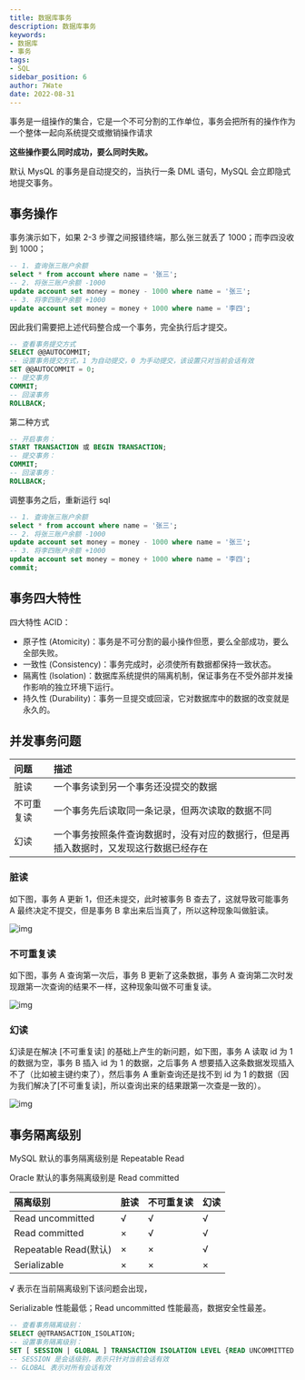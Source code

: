 ```yaml
---
title: 数据库事务
description: 数据库事务
keywords:
- 数据库
- 事务
tags:
- SQL
sidebar_position: 6
author: 7Wate
date: 2022-08-31
---
```

事务是一组操作的集合，它是一个不可分割的工作单位，事务会把所有的操作作为一个整体一起向系统提交或撤销操作请求

**这些操作要么同时成功，要么同时失败。**

默认 MysQL 的事务是自动提交的，当执行一条 DML 语句，MySQL 会立即隐式地提交事务。

## 事务操作

事务演示如下，如果 2-3 步骤之间报错终端，那么张三就丢了 1000；而李四没收到 1000；

```sql
-- 1. 查询张三账户余额
select * from account where name = '张三';
-- 2. 将张三账户余额 -1000
update account set money = money - 1000 where name = '张三';
-- 3. 将李四账户余额 +1000
update account set money = money + 1000 where name = '李四';
```

因此我们需要把上述代码整合成一个事务，完全执行后才提交。

```sql
-- 查看事务提交方式
SELECT @@AUTOCOMMIT;
-- 设置事务提交方式，1 为自动提交，0 为手动提交，该设置只对当前会话有效
SET @@AUTOCOMMIT = 0;
-- 提交事务
COMMIT;
-- 回滚事务
ROLLBACK;
```

第二种方式

```sql
-- 开启事务：
START TRANSACTION 或 BEGIN TRANSACTION;
-- 提交事务：
COMMIT;
-- 回滚事务：
ROLLBACK;
```

调整事务之后，重新运行 sql

```sql
-- 1. 查询张三账户余额
select * from account where name = '张三';
-- 2. 将张三账户余额 -1000
update account set money = money - 1000 where name = '张三';
-- 3. 将李四账户余额 +1000
update account set money = money + 1000 where name = '李四';
commit;
```

## 事务四大特性

四大特性 ACID：

- 原子性 (Atomicity)：事务是不可分割的最小操作但愿，要么全部成功，要么全部失败。
- 一致性 (Consistency)：事务完成时，必须使所有数据都保持一致状态。
- 隔离性 (Isolation)：数据库系统提供的隔离机制，保证事务在不受外部并发操作影响的独立环境下运行。
- 持久性 (Durability)：事务一旦提交或回滚，它对数据库中的数据的改变就是永久的。

## 并发事务问题

| 问题       | 描述                                                         |
| :--------- | :----------------------------------------------------------- |
| 脏读       | 一个事务读到另一个事务还没提交的数据                         |
| 不可重复读 | 一个事务先后读取同一条记录，但两次读取的数据不同             |
| 幻读       | 一个事务按照条件查询数据时，没有对应的数据行，但是再插入数据时，又发现这行数据已经存在 |

### 脏读

如下图，事务 A 更新 1，但还未提交，此时被事务 B 查去了，这就导致可能事务 A 最终决定不提交，但是事务 B 拿出来后当真了，所以这种现象叫做脏读。

![img](https://static.7wate.com/img/2022/05/11/85c311e17a51d.png)

### 不可重复读

如下图，事务 A 查询第一次后，事务 B 更新了这条数据，事务 A 查询第二次时发现跟第一次查询的结果不一样，这种现象叫做不可重复读。

![img](https://static.7wate.com/img/2022/05/11/0d298382a22d4.png)

### 幻读

幻读是在解决 [不可重复读] 的基础上产生的新问题，如下图，事务 A 读取 id 为 1 的数据为空，事务 B 插入 id 为 1 的数据，之后事务 A 想要插入这条数据发现插入不了（比如被主键约束了），然后事务 A 重新查询还是找不到 id 为 1 的数据（因为我们解决了[不可重复读]，所以查询出来的结果跟第一次查是一致的）。

![img](https://static.7wate.com/img/2022/05/11/b5bdbc0d6b4e0.png)

## 事务隔离级别

MySQL 默认的事务隔离级别是 Repeatable Read

Oracle 默认的事务隔离级别是 Read committed

| 隔离级别              | 脏读 | 不可重复读 | 幻读 |
| :-------------------- | :--- | :--------- | :--- |
| Read uncommitted      | √    | √          | √    |
| Read committed        | ×    | √          | √    |
| Repeatable Read(默认) | ×    | ×          | √    |
| Serializable          | ×    | ×          | ×    |

√ 表示在当前隔离级别下该问题会出现，

Serializable 性能最低；Read uncommitted 性能最高，数据安全性最差。

```sql
-- 查看事务隔离级别：
SELECT @@TRANSACTION_ISOLATION;
-- 设置事务隔离级别：
SET [ SESSION | GLOBAL ] TRANSACTION ISOLATION LEVEL {READ UNCOMMITTED | READ COMMITTED | REPEATABLE READ | SERIALIZABLE };
-- SESSION 是会话级别，表示只针对当前会话有效
-- GLOBAL 表示对所有会话有效
```
